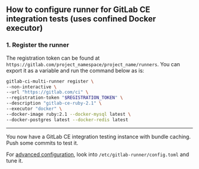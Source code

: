 ## How to configure runner for GitLab CE integration tests (uses confined Docker executor)

### 1. Register the runner

The registration token can be found at `https://gitlab.com/project_namespace/project_name/runners`.
You can export it as a variable and run the command below as is:

```bash
gitlab-ci-multi-runner register \
--non-interactive \
--url "https://gitlab.com/ci" \
--registration-token "$REGISTRATION_TOKEN" \
--description "gitlab-ce-ruby-2.1" \
--executor "docker" \
--docker-image ruby:2.1 --docker-mysql latest \
--docker-postgres latest --docker-redis latest
```

----

You now have a GitLab CE integration testing instance with bundle caching.
Push some commits to test it.

For [advanced configuration](../configuration/advanced-configuration.md), look into
`/etc/gitlab-runner/config.toml` and tune it.
